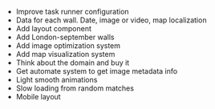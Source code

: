 - Improve task runner configuration
- Data for each wall. Date, image or video, map localization
- Add layout component
- Add London-september walls
- Add image optimization system
- Add map visualization system
- Think about the domain and buy it
- Get automate system to get image metadata info
- Light smooth animations
- Slow loading from random matches
- Mobile layout
